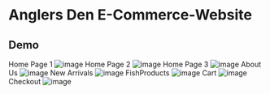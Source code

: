 # Anglers Den E-Commerce-Website
## Demo
Home Page 1  ![image](https://github.com/BrandonYule/Anglers-Den-E---Commerce-Website/assets/159889782/932a30fb-59f1-4b3d-b78d-a303fe07c27d)
Home Page 2  ![image](https://github.com/BrandonYule/Anglers-Den-E---Commerce-Website/assets/159889782/b359ce62-372c-4618-8d95-7db6991fed54)
Home Page 3  ![image](https://github.com/BrandonYule/Anglers-Den-E---Commerce-Website/assets/159889782/bf79d0a2-dd15-4e5e-a202-18041d9ff1bf)
About Us     ![image](https://github.com/BrandonYule/Anglers-Den-E---Commerce-Website/assets/159889782/ce496e80-e726-4e33-9fb1-67a9c0c6c157)
New Arrivals ![image](https://github.com/BrandonYule/Anglers-Den-E---Commerce-Website/assets/159889782/9c4b0b0c-0401-4907-a608-4955c3bce969)
FishProducts ![image](https://github.com/BrandonYule/Anglers-Den-E---Commerce-Website/assets/159889782/d7a19573-aa5c-47d8-9889-fd2644e61a47)
Cart         ![image](https://github.com/BrandonYule/Anglers-Den-E---Commerce-Website/assets/159889782/e2e30239-44ec-41c5-b0f5-5de2f0429021)
Checkout     ![image](https://github.com/BrandonYule/Anglers-Den-E---Commerce-Website/assets/159889782/9d0659bd-6307-424a-a599-4e22522bddca)
